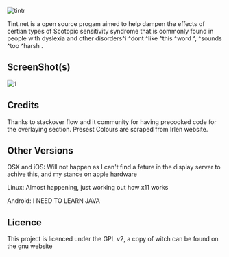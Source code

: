 
![tintr](https://cloud.githubusercontent.com/assets/7449028/6351185/54243ab0-bc31-11e4-9d75-da2ccd8296f0.png)

Tint.net is a open source progam aimed to help dampen the effects of certian types of Scotopic sensitivity syndrome that is commonly found in people with dyslexia and other disorders^i ^dont ^like ^this ^word ^, ^sounds ^too ^harsh .

ScreenShot(s)
------------

![1](http://ioans-blog.loosleyweb.co.uk/wp-content/uploads/2015/02/wpid-wp-1423644521385.png)

Credits
-------
Thanks to stackover flow and it community for having precooked code for the overlaying section. Presest Colours are scraped from Irlen website.

Other Versions
--------------

OSX and iOS: Will not happen as I can't find a feture in the display server to achive this, and my stance on apple hardware

Linux: Almost happening, just working out how x11 works

Android: I NEED TO LEARN JAVA

Licence
-------
This project is licenced under the GPL v2, a copy of witch can be found on the gnu website
